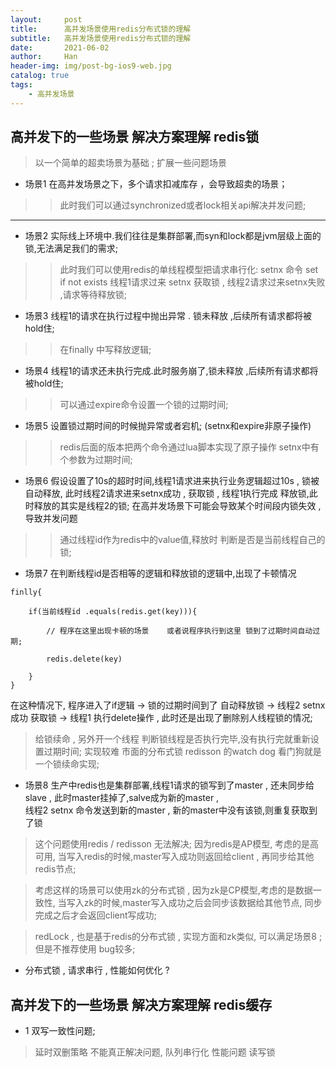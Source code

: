 ```yaml
---
layout:     post
title:      高并发场景使用redis分布式锁的理解
subtitle:   高并发场景使用redis分布式锁的理解
date:       2021-06-02
author:     Han
header-img: img/post-bg-ios9-web.jpg
catalog: true
tags:
    - 高并发场景
---
```


## 高并发下的一些场景 解决方案理解  redis锁

> 以一个简单的超卖场景为基础 ;  扩展一些问题场景
    
* 场景1 
在高并发场景之下，多个请求扣减库存 ，会导致超卖的场景；

>> 此时我们可以通过synchronized或者lock相关api解决并发问题;

*** 

* 场景2
实际线上环境中.我们往往是集群部署,而syn和lock都是jvm层级上面的锁,无法满足我们的需求;

>> 此时我们可以使用redis的单线程模型把请求串行化:  setnx 命令  set if not exists
线程1请求过来 setnx 获取锁 , 线程2请求过来setnx失败 ,请求等待释放锁;


* 场景3 
线程1的请求在执行过程中抛出异常 . 锁未释放 ,后续所有请求都将被hold住;

>> 在finally 中写释放逻辑;


* 场景4
线程1的请求还未执行完成.此时服务崩了,锁未释放 ,后续所有请求都将被hold住;

>> 可以通过expire命令设置一个锁的过期时间;

* 场景5
设置锁过期时间的时候抛异常或者宕机; (setnx和expire非原子操作)

>> redis后面的版本把两个命令通过lua脚本实现了原子操作  setnx中有个参数为过期时间;


* 场景6
假设设置了10s的超时时间,线程1请求进来执行业务逻辑超过10s , 锁被自动释放, 此时线程2请求进来setnx成功 , 获取锁 , 线程1执行完成 释放锁,此时释放的其实是线程2的锁;
在高并发场景下可能会导致某个时间段内锁失效 , 导致并发问题

>> 通过线程id作为redis中的value值,释放时 判断是否是当前线程自己的锁;

* 场景7
在判断线程id是否相等的逻辑和释放锁的逻辑中,出现了卡顿情况 
```
finlly{

    if(当前线程id .equals(redis.get(key))){
        
        // 程序在这里出现卡顿的场景    或者说程序执行到这里 锁到了过期时间自动过期;
        
        redis.delete(key)
    
    }
}
```
在这种情况下, 程序进入了if逻辑 -> 锁的过期时间到了 自动释放锁 -> 线程2 setnx成功 获取锁 -> 线程1 执行delete操作 , 此时还是出现了删除别人线程锁的情况;

> 给锁续命 , 另外开一个线程 判断锁线程是否执行完毕,没有执行完就重新设置过期时间;  实现较难  市面的分布式锁 redisson 的watch dog 看门狗就是一个锁续命实现;


* 场景8 
生产中redis也是集群部署,线程1请求的锁写到了master , 还未同步给slave , 此时master挂掉了,salve成为新的master ,  
线程2 setnx 命令发送到新的master , 新的master中没有该锁,则重复获取到了锁

> 这个问题使用redis / redisson 无法解决; 因为redis是AP模型, 考虑的是高可用, 当写入redis的时候,master写入成功则返回给client , 再同步给其他redis节点;
  
> 考虑这样的场景可以使用zk的分布式锁 , 因为zk是CP模型,考虑的是数据一致性, 当写入zk的时候,master写入成功之后会同步该数据给其他节点, 同步完成之后才会返回client写成功;

> redLock , 也是基于redis的分布式锁 , 实现方面和zk类似, 可以满足场景8 ; 但是不推荐使用 bug较多;
 
* 分布式锁 , 请求串行  , 性能如何优化 ? 


## 高并发下的一些场景 解决方案理解  redis缓存

* 1 
双写一致性问题;

> 延时双删策略 不能真正解决问题, 
>  队列串行化  性能问题
>  读写锁

